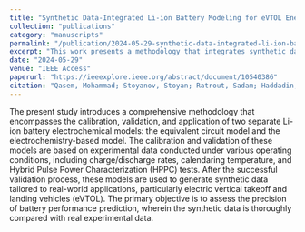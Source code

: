 ```yaml
---
title: "Synthetic Data-Integrated Li-ion Battery Modeling for eVTOL Energy Systems"
collection: "publications"
category: "manuscripts"
permalink: "/publication/2024-05-29-synthetic-data-integrated-li-ion-battery-modeling-evtols"
excerpt: "This work presents a methodology that integrates synthetic datasets with electrochemical modeling to evaluate Li-ion battery performance in eVTOL energy systems. The study combines physics-based models with data-driven approaches to enhance prediction accuracy for high-power, high-energy aviation applications."
date: "2024-05-29"
venue: "IEEE Access"
paperurl: "https://ieeexplore.ieee.org/abstract/document/10540386"
citation: "Qasem, Mohammad; Stoyanov, Stoyan; Ratrout, Sadam; Haddadin, Mariana; Yassin, Yazan; Chen, Chengxiu; Al-Hallaj, Said; Krishnamurthy, Mahesh. (2024). \"Synthetic Data-Integrated Li-ion Battery Modeling for eVTOL Energy Systems.\" <i>IEEE Access</i>, 12, 76329–76343."
---
```

The present study introduces a comprehensive methodology that encompasses the calibration, validation, and application of two separate Li-ion battery electrochemical models: the equivalent circuit model and the electrochemistry-based model. The calibration and validation of these models are based on experimental data conducted under various operating conditions, including charge/discharge rates, calendaring temperature, and Hybrid Pulse Power Characterization (HPPC) tests. After the successful validation process, these models are used to generate synthetic data tailored to real-world applications, particularly electric vertical takeoff and landing vehicles (eVTOL). The primary objective is to assess the precision of battery performance prediction, wherein the synthetic data is thoroughly compared with real experimental data.
